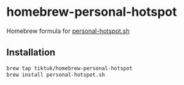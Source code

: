 # homebrew-personal-hotspot
Homebrew formula for [personal-hotspot.sh](https://github.com/tiktuk/personal-hotspot)

## Installation

```bash
brew tap tiktuk/homebrew-personal-hotspot
brew install personal-hotspot.sh
```
